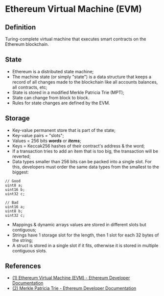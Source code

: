 # Ethereum Virtual Machine (EVM)

## Definition

Turing-complete virtual machine that executes smart contracts on the Ethereum blockchain.

## State

- Ethereum is a distributed state machine;
- The machine state (or simply "state") is a data structure that keeps a record
of all changes made to the blockchain like all accounts balances, all
contracts, etc;
- State is stored in a modified Merkle Patricia Trie (MPT);
- State can change from block to block.
- Rules for state changes are defined by the EVM.

## Storage

- Key-value permanent store that is part of the state;
- Key-value pairs = "slots";
- Values = 256 bits ***words*** or ***items***;
- Keys = Keccak256 hashes of their contract's address & the word;
- If a transaction tries to add an item that is too big, the transaction will
  be reverted;
- Data types smaller than 256 bits can be packed into a single slot. For this,
  developers must order the same data types from the smallest to the biggest:

```solidity
// Good
uint8 a;
uint16 b;
uint32 c;

// Bad
uint16 a;
uint8 b;
uint32 c;
```

- Mappings & dynamic arrays values are stored in different slots but contiguous;
- Strings have 1 storage slot for the length, then 1 slot for each 32 bytes of
  the string;
- A struct is stored in a single slot if it fits, otherwise it is stored in
  multiple contiguous slots.

## References

- [(1) Ethereum Virtual Machine (EVM) - Ethereum Developer Documentation](https://ethereum.org/en/developers/docs/evm/)
- [(2) Merkle Patricia Trie - Ethereum Developer Documentation](https://ethereum.org/en/developers/docs/data-structures-and-encoding/patricia-merkle-trie/)